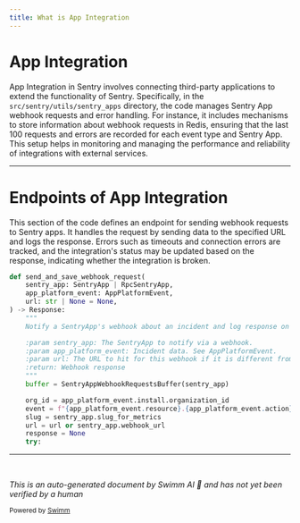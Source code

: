 ```yaml
---
title: What is App Integration
---
```

# App Integration

App Integration in Sentry involves connecting third-party applications to extend the functionality of Sentry. Specifically, in the `src/sentry/utils/sentry_apps` directory, the code manages Sentry App webhook requests and error handling. For instance, it includes mechanisms to store information about webhook requests in Redis, ensuring that the last 100 requests and errors are recorded for each event type and Sentry App. This setup helps in monitoring and managing the performance and reliability of integrations with external services.

<SwmSnippet path="/src/sentry/utils/sentry_apps/webhooks.py" line="105">

---

# Endpoints of App Integration

This section of the code defines an endpoint for sending webhook requests to Sentry apps. It handles the request by sending data to the specified URL and logs the response. Errors such as timeouts and connection errors are tracked, and the integration's status may be updated based on the response, indicating whether the integration is broken.

```python
def send_and_save_webhook_request(
    sentry_app: SentryApp | RpcSentryApp,
    app_platform_event: AppPlatformEvent,
    url: str | None = None,
) -> Response:
    """
    Notify a SentryApp's webhook about an incident and log response on redis.

    :param sentry_app: The SentryApp to notify via a webhook.
    :param app_platform_event: Incident data. See AppPlatformEvent.
    :param url: The URL to hit for this webhook if it is different from `sentry_app.webhook_url`.
    :return: Webhook response
    """
    buffer = SentryAppWebhookRequestsBuffer(sentry_app)

    org_id = app_platform_event.install.organization_id
    event = f"{app_platform_event.resource}.{app_platform_event.action}"
    slug = sentry_app.slug_for_metrics
    url = url or sentry_app.webhook_url
    response = None
    try:
```

---

</SwmSnippet>

&nbsp;

*This is an auto-generated document by Swimm AI 🌊 and has not yet been verified by a human*

<SwmMeta version="3.0.0" repo-id="Z2l0aHViJTNBJTNBc2VudHJ5JTNBJTNBZ2V0c2VudHJ5" repo-name="sentry"><sup>Powered by [Swimm](/)</sup></SwmMeta>
